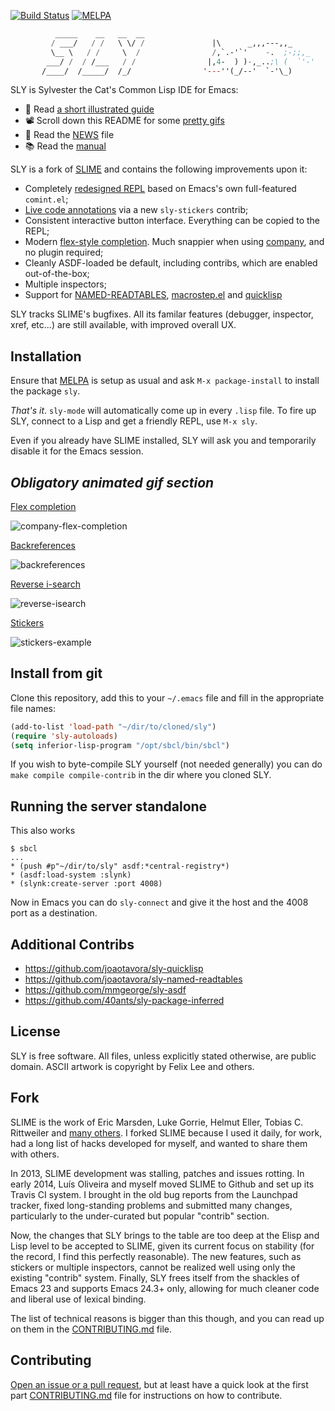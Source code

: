 [![Build Status](https://travis-ci.org/joaotavora/sly.png?branch=master)](https://travis-ci.org/joaotavora/sly)
[![MELPA](http://melpa.org/packages/sly-badge.svg)](http://melpa.org/#/sly)

```lisp
          _____    __   __  __        
         / ___/   / /   \ \/ /               |\      _,,,---,,_
         \__ \   / /     \  /                /,`.-'`'    -.  ;-;;,_
        ___/ /  / /___   / /                |,4-  ) )-,_..;\ (  `'-'
       /____/  /_____/  /_/                '---''(_/--'  `-'\_)

```

SLY is Sylvester the Cat's Common Lisp IDE for Emacs:

* 🤔 Read [a short illustrated guide][tutorial]
* 📽️ Scroll down this README for some [pretty gifs](#animated_gifs)
* 📣 Read the [NEWS][6] file
* 📚 Read the [manual][documentation]

SLY is a fork of [SLIME][1] and contains the following improvements upon
it:

* Completely [redesigned REPL](#repl) based on Emacs's own full-featured
  `comint.el`;
* [Live code annotations](#stickers) via a new `sly-stickers` contrib;
* Consistent interactive button interface.  Everything can be copied to the
  REPL;
* Modern [flex-style completion](#company-flex-completion).  Much snappier when
  using [company][14], and no plugin required;
* Cleanly ASDF-loaded be default, including contribs, which are enabled
  out-of-the-box;
* Multiple inspectors;
* Support for [NAMED-READTABLES][11], [macrostep.el][12] and [quicklisp][13]

SLY tracks SLIME's bugfixes.  All its familar features (debugger, inspector,
xref, etc...) are still available, with improved overall UX.

Installation
------------

Ensure that [MELPA][10] is setup as usual and ask `M-x package-install` to
install the package `sly`.

*That's it*. `sly-mode` will automatically come up in every `.lisp` file. To
fire up SLY, connect to a Lisp and get a friendly REPL, use `M-x sly`.

Even if you already have SLIME installed, SLY will ask you and temporarily
disable it for the Emacs session.

<a name="animated_gifs"></a>
_Obligatory animated gif section_
-----------------------------------

<a name="company-flex-completion"></a>
[Flex completion](http://joaotavora.github.io/sly/#Completion)

![company-flex-completion](./doc/animations/company-flex-completion.gif)

<a name="repl"></a>
[Backreferences](http://joaotavora.github.io/sly/#REPL-backreferences)

![backreferences](./doc/animations/backreferences.gif)

[Reverse i-search](http://joaotavora.github.io/sly/#REPL-commands)

![reverse-isearch](./doc/animations/reverse-isearch.gif)

<a name="stickers"></a>
[Stickers](http://joaotavora.github.io/sly/#Stickers)

![stickers-example](./doc/animations/stickers-example.gif)

Install from git
-------------------

Clone this repository, add this to your `~/.emacs` file and fill in the
appropriate file names:

```el
(add-to-list 'load-path "~/dir/to/cloned/sly")
(require 'sly-autoloads)
(setq inferior-lisp-program "/opt/sbcl/bin/sbcl")
```

If you wish to byte-compile SLY yourself (not needed generally) you can do `make
compile compile-contrib` in the dir where you cloned SLY.

Running the server standalone
-----------------------------

This also works
```
$ sbcl
...
* (push #p"~/dir/to/sly" asdf:*central-registry*)
* (asdf:load-system :slynk)
* (slynk:create-server :port 4008)
```

Now in Emacs you can do `sly-connect` and give it the host and the 4008 port as
a destination.

Additional Contribs
-------------------

* https://github.com/joaotavora/sly-quicklisp
* https://github.com/joaotavora/sly-named-readtables
* https://github.com/mmgeorge/sly-asdf
* https://github.com/40ants/sly-package-inferred

License
-------

SLY is free software. All files, unless explicitly stated otherwise, are
public domain. ASCII artwork is copyright by Felix Lee and others.

Fork
----

SLIME is the work of Eric Marsden, Luke Gorrie, Helmut Eller, Tobias
C. Rittweiler and [many others][8]. I forked SLIME because I used it daily,
for work, had a long list of hacks developed for myself, and wanted to share
them with others.

In 2013, SLIME development was stalling, patches and issues rotting. In early 
2014,  Luís Oliveira and myself moved SLIME to Github and set up its Travis CI 
system. I brought in the old bug reports from the Launchpad tracker, fixed 
long-standing problems and submitted many changes, particularly to the 
under-curated but popular "contrib" section.

Now, the changes that SLY brings to the table are too deep at the Elisp and Lisp
level to be accepted to SLIME, given its current focus on stability (for the
record, I find this perfectly reasonable). The new features, such as stickers or
multiple inspectors, cannot be realized well using only the existing "contrib"
system.  Finally, SLY frees itself from the shackles of Emacs 23 and supports
Emacs 24.3+ only, allowing for much cleaner code and liberal use of lexical
binding.

The list of technical reasons is bigger than this though, and you can read up on
them in the [CONTRIBUTING.md][9] file.

Contributing
------------

[Open an issue or a pull request][4], but at least have a quick look at the
first part [CONTRIBUTING.md][5] file for instructions on how to contribute.

[1]: http://www.common-lisp.net/project/slime/
[2]: https://github.com/joaotavora/sly/blob/master/README.md#fork
[4]: https://github.com/joaotavora/sly/issues
[5]: https://github.com/joaotavora/sly/blob/master/CONTRIBUTING.md
[6]: https://github.com/joaotavora/sly/blob/master/NEWS.md
[7]: https://www.youtube.com/watch?v=xqWkVvubnSI
[8]: http://common-lisp.net/project/slime/doc/html/Credits.html#Credits
[9]: https://github.com/joaotavora/sly/blob/master/CONTRIBUTING.md#architecture
[10]: https://github.com/milkypostman/melpa
[11]: https://github.com/joaotavora/sly-named-readtables
[12]: https://github.com/joaotavora/sly-macrostep
[13]: https://github.com/joaotavora/sly-quicklisp
[14]: https://github.com/company-mode/company-mode
[documentation]: http://joaotavora.github.io/sly
[tutorial]: http://joaotavora.github.io/sly/#A-SLY-tour-for-SLIME-users

<!-- Local Variables: -->
<!-- fill-column: 80 -->
<!-- End: -->

